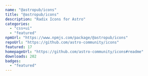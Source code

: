 ```yaml
---
name: "@astropub/icons"
title: "@astropub/icons"
description: "Radix Icons for Astro"
categories:
  - "css+ui"
  - "featured"
npmUrl: "https://www.npmjs.com/package/@astropub/icons"
repoUrl: "https://github.com/astro-community/icons"
featured: 17
homepageUrl: "https://github.com/astro-community/icons#readme"
downloads: 202
badges:
  - "featured"
---
```

